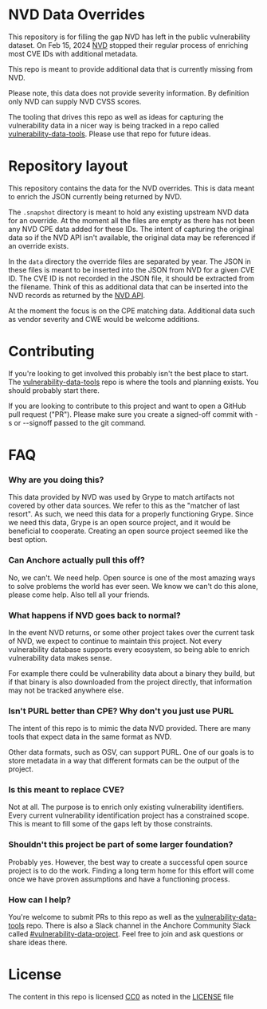 # NVD Data Overrides

This repository is for filling the gap NVD has left in the public vulnerability dataset. On Feb 15, 2024 [NVD](https://nvd.nist.gov) stopped their regular process of enriching most CVE IDs with additional metadata.

This repo is meant to provide additional data that is currently missing from NVD.

Please note, this data does not provide severity information. By definition only NVD can supply NVD CVSS scores.

The tooling that drives this repo as well as ideas for capturing the vulnerability data in a nicer way is being tracked in a repo called [vulnerability-data-tools](https://github.com/anchore/vulnerability-data-tools). Please use that repo for future ideas.

# Repository layout

This repository contains the data for the NVD overrides. This is data meant to enrich the JSON currently being returned by NVD.

The `.snapshot` directory is meant to hold any existing upstream NVD data for an override. At the moment all the files are empty as there has not been any NVD CPE data added for these IDs. The intent of capturing the original data so if the NVD API isn't available, the original data may be referenced if an override exists.

In the `data` directory the override files are separated by year. The JSON in these files is meant to be inserted into the JSON from NVD for a given CVE ID. The CVE ID is not recorded in the JSON file, it should be extracted from the filename. Think of this as additional data that can be inserted into the NVD records as returned by the [NVD API](https://nvd.nist.gov/developers/vulnerabilities).

At the moment the focus is on the CPE matching data. Additional data such as vendor severity and CWE would be welcome additions.

# Contributing

If you're looking to get involved this probably isn't the best place to start. The [vulnerability-data-tools](https://github.com/anchore/vulnerability-data-tools) repo is where the tools and planning exists. You should probably start there.

If you are looking to contribute to this project and want to open a GitHub pull request ("PR"). Please make sure you create a signed-off commit with -s or --signoff passed to the git command.

# FAQ

### Why are you doing this?
 This data provided by NVD was used by Grype to match artifacts not covered by other data sources. We refer to this as the "matcher of last resort". As such, we need this data for a properly functioning Grype. Since we need this data, Grype is an open source project, and it would be beneficial to cooperate. Creating an open source project seemed like the best option.

 ### Can Anchore actually pull this off?
 No, we can't. We need help. Open source is one of the most amazing ways to solve problems the world has ever seen. We know we can't do this alone, please come help. Also tell all your friends.

### What happens if NVD goes back to normal?
In the event NVD returns, or some other project takes over the current task of NVD, we expect to continue to maintain this project. Not every vulnerability database supports every ecosystem, so being able to enrich vulnerability data makes sense.

For example there could be vulnerability data about a binary they build, but if that binary is also downloaded from the project directly, that information may not be tracked anywhere else.

### Isn't PURL better than CPE? Why don't you just use PURL
The intent of this repo is to mimic the data NVD provided. There are many tools that expect data in the same format as NVD.

Other data formats, such as OSV, can support PURL. One of our goals is to store metadata in a way that different formats can be the output of the project.

### Is this meant to replace CVE?
Not at all. The purpose is to enrich only existing vulnerability identifiers. Every current vulnerability identification project has a constrained scope. This is meant to fill some of the gaps left by those constraints.

### Shouldn't this project be part of some larger foundation?
Probably yes. However, the best way to create a successful open source project is to do the work. Finding a long term home for this effort will come once we have proven assumptions and have a functioning process.

### How can I help?
You're welcome to submit PRs to this repo as well as the [vulnerability-data-tools](https://github.com/anchore/vulnerability-data-tools) repo. There is also a Slack channel in the Anchore Community Slack called [#vulnerability-data-project](https://anchorecommunity.slack.com/archives/C06Q9UTQD2L). Feel free to join and ask questions or share ideas there.

# License
The content in this repo is licensed [CC0](https://creativecommons.org/public-domain/cc0/) as noted in the [LICENSE](LICENSE) file